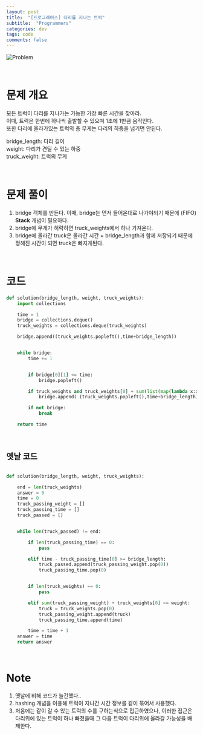 ```yaml
---
layout: post
title:  "[프로그래머스] 다리를 지나는 트럭"
subtitle:  "Programmers"
categories: dev
tags: code
comments: false
---
```


![Problem](https://swha0105.github.io/assets/code_practice/P_truck.JPG)

<br/>

# 문제 개요

모든 트럭이 다리를 지나가는 가능한 가장 빠른 시간을 찾아라.  
이때, 트럭은 한번에 하나씩 출발할 수 있으며 1초에 1만큼 움직인다.  
또한 다리에 올라가있는 트럭의 총 무게는 다리의 하중을 넘기면 안된다.  

bridge_length: 다리 길이  
weight: 다리가 견딜 수 있는 하중  
truck_weight: 트럭의 무게
  
<br/>

# 문제 풀이

1. bridge 객체를 만든다. 이때, bridge는 먼저 들어온대로 나가야되기 때문에 (FIFO) **Stack** 개념이 필요하다.
2. bridge에 무게가 허락하면 truck_weights에서 하나 가져온다.
3. bridge에 올라간 truck은 올라간 시간 + bridge_length과 함께 저장되기 때문에 정해진 시간이 되면 truck은 빠지게된다.

<br/>

# 코드 

```python 
def solution(bridge_length, weight, truck_weights):
    import collections

    time = 1
    bridge = collections.deque()
    truck_weights = collections.deque(truck_weights)

    bridge.append((truck_weights.popleft(),time+bridge_length))


    while bridge:
        time += 1


        if bridge[0][1] <= time:
            bridge.popleft()

        if truck_weights and truck_weights[0] + sum(list(map(lambda x:x[0],bridge))) <= weight:
            bridge.append( (truck_weights.popleft(),time+bridge_length))

        if not bridge:
            break

    return time   
```

<br/>

## 옛날 코드

```python 

def solution(bridge_length, weight, truck_weights):

    end = len(truck_weights)
    answer = 0
    time = 0
    truck_passing_weight = []
    truck_passing_time = []
    truck_passed = []


    while len(truck_passed) != end:

        if len(truck_passing_time) == 0:
            pass

        elif time - truck_passing_time[0] >= bridge_length:
            truck_passed.append(truck_passing_weight.pop(0))
            truck_passing_time.pop(0)


        if len(truck_weights) == 0:
            pass

        elif sum(truck_passing_weight) + truck_weights[0] <= weight:
            truck = truck_weights.pop(0)
            truck_passing_weight.append(truck)
            truck_passing_time.append(time)

        time = time + 1 
    answer = time
    return answer
```


<br/>

# Note

1. 옛날에 비해 코드가 늘긴했다.. 
2. hashing 개념을 이용해 트럭이 지나간 시간 정보를 같이 묶어서 사용했다. 
3. 처음에는 같이 갈 수 있는 트럭의 수를 구하는식으로 접근하였으나, 이러한 접근은 다리위에 있는 트럭이 하나 빠졌을때 그 다음 트럭이 다리위에 올라갈 가능성을 배제한다.
